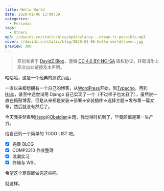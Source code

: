 ```yaml
---
title: Hello World
date: 2020-01-06 13:09:39
categories:
  - Personal
tags:
  - Others
mp3: //davidz.cn/static/blog/mp3/delacey---dream-it-possible.mp3
cover: //davidz.cn/static/blog/2020-01-06-hello-world/cover.jpg
preview: 300
---
```


> 原创发表于 [DavidZ Blog](https://blog.davidz.cn)，遵循 [CC 4.0 BY-NC-SA](https://creativecommons.org/licenses/by-nc-sa/4.0/legalcode) 版权协议，转载请附上原文出处链接及本声明。

哈哈哈，这是一个经典的测试页面。

一直以来都想拥有一个自己的博客，从[WordPress](https://wordpress.org/)开始，到[Typecho](http://typecho.org/)，再到[Halo](https://halo.run/)，甚至中途尝试用 Django 自己实现了一个（不过样子也太丑了），虽然说一直在捣鼓博客，但是从来都是安装=>部署=>安装插件=>选择主题=>发布第一篇文章，然后就没有然后了。

今天我突然看到[Hexo](https://hexo.io/)的[Obsidian](https://github.com/TriDiamond/hexo-theme-obsidian)主题，我觉得时机到了，毕竟颜值是第一生产力。

给自己列一个简单的 TODO LIST 吧。

- [x] 完善 BLOG
- [x] COMP2310 作业整理
- [x] 浪潮实习
- [x] 终端与 WSL

希望这个寒假能做完这些吧。

就这样。
